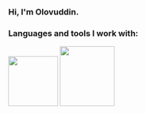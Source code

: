 ### Hi, I'm Olovuddin.

### Languages and tools I work with:

<code><img src="https://upload.wikimedia.org/wikipedia/commons/thumb/6/61/HTML5_logo_and_wordmark.svg/2048px-HTML5_logo_and_wordmark.svg.png" width="100" height="100"/></code>
<code><img src="https://cdn.freebiesupply.com/logos/large/2x/css3-logo-png-transparent.png" width="110" height="120"/></code>
